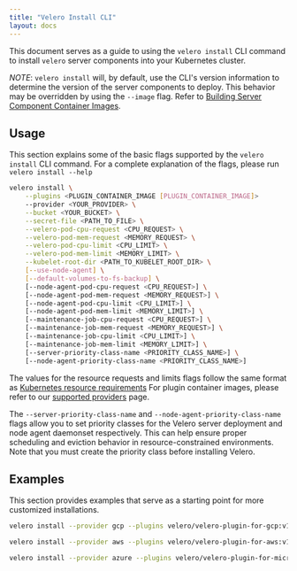 ```yaml
---
title: "Velero Install CLI"
layout: docs
---
```


This document serves as a guide to using the `velero install` CLI command to install `velero` server components into your Kubernetes cluster.

_NOTE_: `velero install` will, by default, use the CLI's version information to determine the version of the server components to deploy. This behavior may be overridden by using the `--image` flag. Refer to [Building Server Component Container Images][1].

## Usage

This section explains some of the basic flags supported by the `velero install` CLI command. For a complete explanation of the flags, please run `velero install --help`

```bash
velero install \
    --plugins <PLUGIN_CONTAINER_IMAGE [PLUGIN_CONTAINER_IMAGE]>
    --provider <YOUR_PROVIDER> \
    --bucket <YOUR_BUCKET> \
    --secret-file <PATH_TO_FILE> \
    --velero-pod-cpu-request <CPU_REQUEST> \
    --velero-pod-mem-request <MEMORY_REQUEST> \
    --velero-pod-cpu-limit <CPU_LIMIT> \
    --velero-pod-mem-limit <MEMORY_LIMIT> \
    --kubelet-root-dir <PATH_TO_KUBELET_ROOT_DIR> \
    [--use-node-agent] \
    [--default-volumes-to-fs-backup] \
    [--node-agent-pod-cpu-request <CPU_REQUEST>] \
    [--node-agent-pod-mem-request <MEMORY_REQUEST>] \
    [--node-agent-pod-cpu-limit <CPU_LIMIT>] \
    [--node-agent-pod-mem-limit <MEMORY_LIMIT>] \
    [--maintenance-job-cpu-request <CPU_REQUEST>] \
    [--maintenance-job-mem-request <MEMORY_REQUEST>] \
    [--maintenance-job-cpu-limit <CPU_LIMIT>] \
    [--maintenance-job-mem-limit <MEMORY_LIMIT>] \
    [--server-priority-class-name <PRIORITY_CLASS_NAME>] \
    [--node-agent-priority-class-name <PRIORITY_CLASS_NAME>]
```

The values for the resource requests and limits flags follow the same format as [Kubernetes resource requirements][3]
For plugin container images, please refer to our [supported providers][2] page.

The `--server-priority-class-name` and `--node-agent-priority-class-name` flags allow you to set priority classes for the Velero server deployment and node agent daemonset respectively. This can help ensure proper scheduling and eviction behavior in resource-constrained environments. Note that you must create the priority class before installing Velero.

## Examples

This section provides examples that serve as a starting point for more customized installations.

```bash
velero install --provider gcp --plugins velero/velero-plugin-for-gcp:v1.0.0 --bucket mybucket --secret-file ./gcp-service-account.json

velero install --provider aws --plugins velero/velero-plugin-for-aws:v1.0.0 --bucket backups --secret-file ./aws-iam-creds --backup-location-config region=us-east-2 --snapshot-location-config region=us-east-2 --use-node-agent

velero install --provider azure --plugins velero/velero-plugin-for-microsoft-azure:v1.0.0 --bucket $BLOB_CONTAINER --secret-file ./credentials-velero --backup-location-config resourceGroup=$AZURE_BACKUP_RESOURCE_GROUP,storageAccount=$AZURE_STORAGE_ACCOUNT_NAME[,subscriptionId=$AZURE_BACKUP_SUBSCRIPTION_ID] --snapshot-location-config apiTimeout=<YOUR_TIMEOUT>[,resourceGroup=$AZURE_BACKUP_RESOURCE_GROUP,subscriptionId=$AZURE_BACKUP_SUBSCRIPTION_ID]
```

[1]: build-from-source.md#making-images-and-updating-velero
[2]: supported-providers.md
[3]: https://kubernetes.io/docs/concepts/configuration/manage-compute-resources-container/
